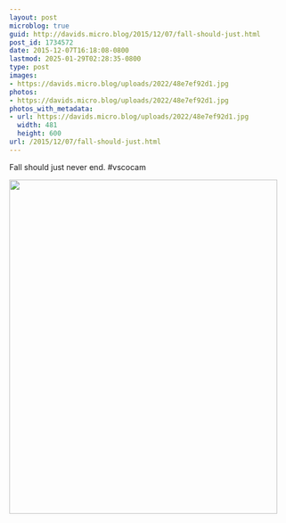 ```yaml
---
layout: post
microblog: true
guid: http://davids.micro.blog/2015/12/07/fall-should-just.html
post_id: 1734572
date: 2015-12-07T16:18:08-0800
lastmod: 2025-01-29T02:28:35-0800
type: post
images:
- https://davids.micro.blog/uploads/2022/48e7ef92d1.jpg
photos:
- https://davids.micro.blog/uploads/2022/48e7ef92d1.jpg
photos_with_metadata:
- url: https://davids.micro.blog/uploads/2022/48e7ef92d1.jpg
  width: 481
  height: 600
url: /2015/12/07/fall-should-just.html
---
```

Fall should just never end. #vscocam

<img src="/uploads/2022/48e7ef92d1.jpg" width="481" height="600" alt="">
